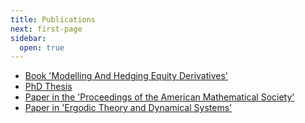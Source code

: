 ```yaml
---
title: Publications
next: first-page
sidebar:
  open: true
---
```


- [Book 'Modelling And Hedging Equity Derivatives'](book)
- [PhD Thesis](phd_thesis)
- [Paper in the 'Proceedings of the American Mathematical Society'](nevanlinna)
- [Paper in 'Ergodic Theory and Dynamical Systems'](foliations)
